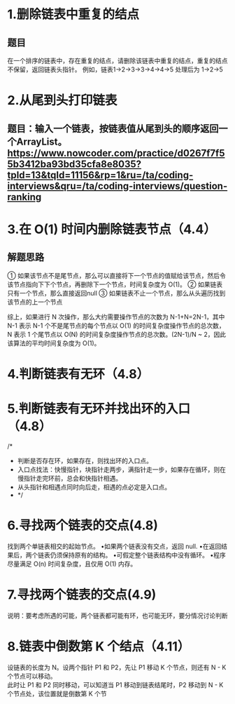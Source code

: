 # 1.删除链表中重复的结点
## 题目
在一个排序的链表中，存在重复的结点，请删除该链表中重复的结点，重复的结点不保留，返回链表头指针。 例如，链表1->2->3->3->4->4->5 处理后为 1->2->5

# 2.从尾到头打印链表
## 题目：输入一个链表，按链表值从尾到头的顺序返回一个ArrayList。https://www.nowcoder.com/practice/d0267f7f55b3412ba93bd35cfa8e8035?tpId=13&tqId=11156&rp=1&ru=/ta/coding-interviews&qru=/ta/coding-interviews/question-ranking

# 3.在 O(1) 时间内删除链表节点（4.4）
## 解题思路
  ① 如果该节点不是尾节点，那么可以直接将下一个节点的值赋给该节点，然后令该节点指向下下个节点，再删除下一个节点，时间复杂度为 O(1)。
  ② 如果链表只有一个节点，那么直接返回null
  ③ 如果链表不止一个节点，那么从头遍历找到该节点的上一个节点
 
 综上，如果进行 N 次操作，那么大约需要操作节点的次数为 N-1+N=2N-1，其中 N-1 表示 N-1 个不是尾节点的每个节点以 O(1) 的时间复杂度操作节点的总次数，N 表示 1 个尾节点以 O(N) 的时间复杂度操作节点的总次数。(2N-1)/N ~ 2，因此该算法的平均时间复杂度为 O(1)。
 
 # 4.判断链表有无环（4.8）
 
 # 5.判断链表有无环并找出环的入口（4.8）
  /*
 * 判断是否存在环，如果存在，则找出环的入口点。
 * 入口点找法：快慢指针，块指针走两步，满指针走一步，如果存在循环，则在慢指针走完环前，总会和快指针相遇。
 * 从头指针和相遇点同时向后走，相遇的点必定是入口点。
 * */
# 6.寻找两个链表的交点(4.8)
  找到两个单链表相交的起始节点。
    •如果两个链表没有交点，返回 null.
    •在返回结果后，两个链表仍须保持原有的结构。
    •可假定整个链表结构中没有循环。
    •程序尽量满足 O(n) 时间复杂度，且仅用 O(1) 内存。

# 7.寻找两个链表的交点(4.9)
  说明：要考虑所遇的可能，两个链表都可能有环，也可能无环，要分情况讨论判断

# 8.链表中倒数第 K 个结点（4.11）
  设链表的长度为 N。设两个指针 P1 和 P2，先让 P1 移动 K 个节点，则还有 N - K 个节点可以移动。  
此时让 P1 和 P2 同时移动，可以知道当 P1 移动到链表结尾时，P2 移动到 N - K 个节点处，该位置就是倒数第 K 个节